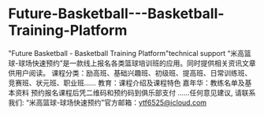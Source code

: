 # Future-Basketball---Basketball-Training-Platform
"Future Basketball - Basketball Training Platform"technical support
“米高篮球-球场快速预约”是一款线上报名各类篮球培训班的应用。同时提供相关资讯文章供用户阅读。
课程分类：励高班、基础兴趣班、初级班、提高班、日常训练班、竞赛班、状元班、职业班……
教育：课程介绍及课程特色
嘉年华：教练名单及基本资料
预约报名课程后凭二维码和预约码到俱乐部支付
……任何意见建议, 请联系我们:  “米高篮球-球场快速预约”官方邮箱：ytf6525@icloud.com
